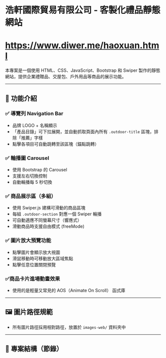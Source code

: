 # 浩軒國際貿易有限公司 - 客製化禮品靜態網站
# https://www.diwer.me/haoxuan.html

本專案是一個使用 HTML、CSS、JavaScript、Bootstrap 和 Swiper 製作的靜態網站，提供企業禮贈品、交屋包、戶外用品等商品的展示功能。



---

## 🔧 功能介紹

### ✅ 導覽列 Navigation Bar
- 品牌 LOGO + 名稱顯示
- 「產品目錄」可下拉展開，並自動抓取頁面內所有 `.outdoor-title` 區塊，排除「推薦」字樣
- 點擊各項目可自動跳轉至該區塊（錨點跳轉）

### ✅ 輪播圖 Carousel
- 使用 Bootstrap 的 Carousel
- 支援左右切換控制
- 自動輪播每 5 秒切換

### ✅ 商品展示區（多組）
- 使用 Swiper.js 建構可滑動的商品區塊
- 每組 `.outdoor-section` 對應一個 Swiper 輪播
- 可自動適應不同螢幕尺寸（響應式）
- 滑動商品時支援自由模式 (freeMode)

### ✅ 圖片放大預覽功能
- 點擊圖片會顯示放大視圖
- 滑鼠移動時可移動放大區域焦點
- 點擊任意位置關閉預覽

### ✅商品卡片進場動畫效果
- 使用的是輕量又常見的 AOS（Animate On Scroll） 函式庫

---

## 🖼️ 圖片路徑規範
- 所有圖片路徑採用相對路徑，放置於 `images-web/` 資料夾中

---

## 📁 專案結構（節錄）

